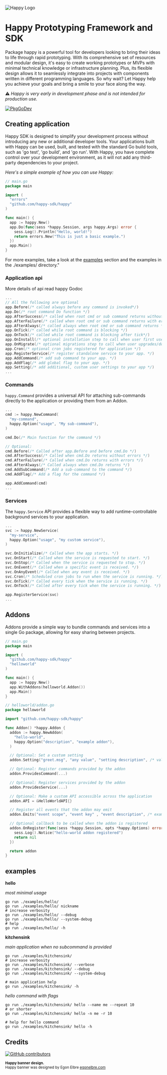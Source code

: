 ![Happy Logo](assets/images/happy.svg)

# Happy Prototyping Framework and SDK

Package happy is a powerful tool for developers looking to bring their ideas to life through rapid prototyping. With its comprehensive set of resources and modular design, it's easy to create working prototypes or MVPs with minimal technical knowledge or infrastructure planning. Plus, its flexible design allows it to seamlessly integrate into projects with components written in different programming languages. So why wait? Let Happy help you achieve your goals and bring a smile to your face along the way.

:warning: *Happy is very early in development phase and is not intended for production use.*  

[![PkgGoDev](https://pkg.go.dev/badge/github.com/happy-sdk/happy)](https://pkg.go.dev/github.com/happy-sdk/happy)

## Creating application

Happy SDK is designed to simplify your development process without introducing any new or additional developer tools. Your applications built with Happy can be used, built, and tested with the standard Go build tools, such as 'go test', 'go build', and 'go run'. With Happy, you have complete control over your development environment, as it will not add any third-party dependencies to your project.

*Here's a simple example of how you can use Happy:*

```go
// main.go
package main

import (
  "errors"
  "github.com/happy-sdk/happy"
)

func main() {
  app := happy.New()
  app.Do(func(sess *happy.Session, args happy.Args) error {
    sess.Log().Println("Hello, world!")
    return errors.New("This is just a basic example.")
  })
  app.Main()
}
```

For more examples, take a look at the [examples](#examples) section and the examples in the ./examples/ directory."

### Application api

More details of api read happy Godoc 

```go
...
// All the following are optional 
app.Before(/* called always before any command is invoked*/)
app.Do(/* root command Do function */)
app.AfterSuccess(/* called when root cmd or sub command returns without errors */)
app.AfterFailure(/* called when root cmd or sub command returns with errors */)
app.AfterAlways(/* called always when root cmd or sub command returns */)
app.OnTick(/* called while root command is blocking */)
app.OnTock(/* called while root command is blocking after tick*/)
app.OnInstall(/* optional installation step to call when user first uses your app */)
app.OnMigrate(/* optional migrations step to call when user upgrades/downgrades app */)
app.Cron(/* optional cron jobs registered for application */)
app.RegisterService(/* register standalone service to your app. */)
app.AddCommand(/* add sub command to your app. */)
app.AddFlag(/* add global flag to your app. */)
app.Setting(/* add additional, custom user settings to your app */)
...
```

### Commands

`happy.Command` provides a universal API for attaching sub-commands directly to the application or providing them from an Addon.


```go
...
cmd := happy.NewCommand(
  "my-command",
  happy.Option("usage", "My sub-command"),
)

cmd.Do(/* Main function for the command */)

// Optional:
cmd.Before(/* Called after app.Before and before cmd.Do */)
cmd.AfterSuccess(/* Called when cmd.Do returns without errors */)
cmd.AfterFailure(/* Called when cmd.Do returns with errors */)
cmd.AfterAlways(/* Called always when cmd.Do returns */)
cmd.AddSubCommand(/* Add a sub-command to the command */)
cmd.AddFlag(/* Add a flag for the command */)

app.AddCommand(cmd)
...
```

### Services

The `happy.Service` API provides a flexible way to add runtime-controllable background services to your application.

```go
...
svc := happy.NewService(
  "my-service",
  happy.Option("usage", "my custom service"),
)

svc.OnInitialize(/* Called when the app starts. */)
svc.OnStart(/* Called when the service is requested to start. */)
svc.OnStop(/* Called when the service is requested to stop. */)
svc.OnEvent(/* Called when a specific event is received. */)
svc.OnAnyEvent(/* Called when any event is received. */)
svc.Cron(/* Scheduled cron jobs to run when the service is running. */)
svc.OnTick(/* Called every tick when the service is running. */)
svc.OnTock(/* Called after every tick when the service is running. */)

app.RegisterService(svc)
...
```

## Addons

Addons provide a simple way to bundle commands and services into a single Go package, allowing for easy sharing between projects.

```go
// main.go
package main

import (
  "github.com/happy-sdk/happy"
  "helloworld"
)

func main() {
  app := happy.New()
  app.WithAddons(helloworld.Addon())
  app.Main()
}

```

```go
// helloworld/addon.go
package helloworld

import "github.com/happy-sdk/happy"

func Addon() *happy.Addon {
  addon := happy.NewAddon(
    "hello-world",
    happy.Option("description", "example addon"),
  )

  // Optional: Set a custom setting
  addon.Setting("greet.msg", "any value", "setting description", /* validation func */)

  // Optional: Register commands provided by the addon
  addon.ProvidesCommand(...)

  // Optional: Register services provided by the addon
  addon.ProvidesService(...)

  // Optional: Make a custom API accessible across the application 
  addon.API = &HelloWorldAPI{}

  // Register all events that the addon may emit
  addon.Emits("event scope", "event key" , "event description", /* example payload */)

  // Optional callback to be called when the addon is registered
  addon.OnRegister(func(sess *happy.Session, opts *happy.Options) error {
    sess.Log().Notice("hello-world addon registered")
    return nil
  })

  return addon
}
```

## examples

**hello**

*most minimal usage*

```
go run ./examples/hello/
go run ./examples/hello/ nickname
# increase verbosity
go run ./examples/hello/ --debug
go run ./examples/hello/ --system-debug
# help
go run ./examples/hello/ -h
```

**kitchensink**

*main application when no subcommand is provided*

```
go run ./examples/kitchensink/
# increase verbosity
go run ./examples/kitchensink/ --verbose
go run ./examples/kitchensink/ --debug
go run ./examples/kitchensink/ --system-debug

# main application help
go run ./examples/kitchensink/ -h
```

*hello command with flags*

```
go run ./examples/kitchensink/ hello --name me --repeat 10 
# or shorter
go run ./examples/kitchensink/ hello -n me -r 10 

# help for hello command
go run ./examples/kitchensink/ hello -h
```

## Credits

[![GitHub contributors](https://img.shields.io/github/contributors/mkungla/happy?style=flat-square)](https://github.com/happy-sdk/happy/graphs/contributors)

<sub>**Happy banner design.**</sub>  
<sup>Happy banner was designed by Egon Elbre <a href="https://egonelbre.com/" target="_blank">egonelbre.com</a></sup>
